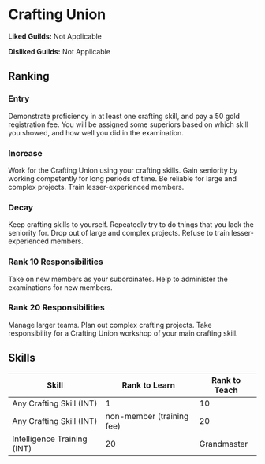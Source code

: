 # Crafting Union

**Liked Guilds:** Not Applicable

**Disliked Guilds:** Not Applicable

## Ranking

### Entry

Demonstrate proficiency in at least one crafting skill, and pay a 50 gold registration fee. You will be assigned some superiors based on which skill you showed, and how well you did in the examination.

### Increase

Work for the Crafting Union using your crafting skills. Gain seniority by working competently for long periods of time. Be reliable for large and complex projects. Train lesser-experienced members.

### Decay

Keep crafting skills to yourself. Repeatedly try to do things that you lack the seniority for. Drop out of large and complex projects. Refuse to train lesser-experienced members.

### Rank 10 Responsibilities

Take on new members as your subordinates. Help to administer the examinations for new members.

### Rank 20 Responsibilities

Manage larger teams. Plan out complex crafting projects. Take responsibility for a Crafting Union workshop of your main crafting skill.

## Skills

| Skill | Rank to Learn | Rank to Teach |
| ---   | ---           | ---           |
| Any Crafting Skill (INT) | 1 | 10
| Any Crafting Skill (INT) | non-member (training fee) | 20
| Intelligence Training (INT) | 20 | Grandmaster
